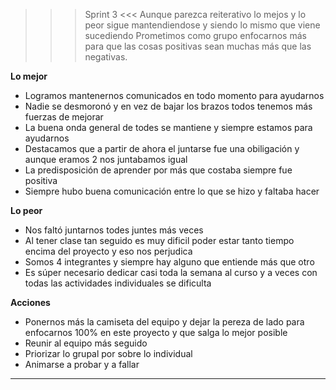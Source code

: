 >>> Sprint 3 <<<
Aunque parezca reiterativo lo mejos y lo peor sigue mantendiendose y siendo lo mismo que viene sucediendo
Prometimos como grupo enfocarnos más para que las cosas positivas sean muchas más que las negativas.

**Lo mejor**
- Logramos mantenernos comunicados en todo momento para ayudarnos	
- Nadie se desmoronó y en vez de bajar los brazos todos tenemos más fuerzas de mejorar
- La buena onda general de todes se mantiene y siempre estamos para ayudarnos
- Destacamos que a partir de ahora el juntarse fue una obiligación y aunque eramos 2 nos juntabamos igual	
- La predisposición de aprender por más que costaba siempre fue positiva	
- Siempre hubo buena comunicación entre lo que se hizo y faltaba hacer

**Lo peor**

- Nos faltó juntarnos todes juntes más veces
- Al tener clase tan seguido es muy dificil poder estar tanto tiempo encima del proyecto y eso nos perjudica
- Somos 4 integrantes y siempre hay alguno que entiende más que otro
- Es súper necesario dedicar casi toda la semana al curso y a veces con todas las actividades individuales se dificulta

**Acciones**

- Ponernos más la camiseta del equipo y dejar la pereza de lado para enfocarnos 100% en este proyecto y que salga lo mejor posible
- Reunir al equipo más seguido
- Priorizar lo grupal por sobre lo individual
- Animarse a probar y a fallar

-----------------------------------
